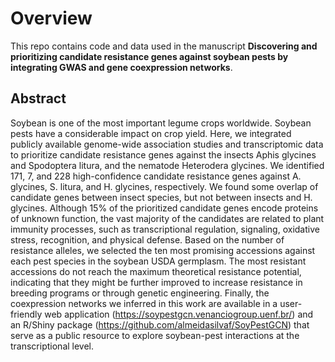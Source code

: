 
# Overview

This repo contains code and data used in the manuscript 
**Discovering and prioritizing candidate resistance genes against soybean pests by integrating GWAS and gene coexpression networks**.

## Abstract

Soybean is one of the most important legume crops worldwide. Soybean pests have a considerable impact on crop yield. Here, we integrated publicly available genome-wide association studies and transcriptomic data to prioritize candidate resistance genes against the insects Aphis glycines and Spodoptera litura, and the nematode Heterodera glycines. We identified 171, 7, and 228 high-confidence candidate resistance genes against A. glycines, S. litura, and H. glycines, respectively. We found some overlap of candidate genes between insect species, but not between insects and H. glycines. Although 15% of the prioritized candidate genes encode proteins of unknown function, the vast majority of the candidates are related to plant immunity processes, such as transcriptional regulation, signaling, oxidative stress, recognition, and physical defense. Based on the number of resistance alleles, we selected the ten most promising accessions against each pest species in the soybean USDA germplasm. The most resistant accessions do not reach the maximum theoretical resistance potential, indicating that they might be further improved to increase resistance in breeding programs or through genetic engineering. Finally, the coexpression networks we inferred in this work are available in a user-friendly web application (https://soypestgcn.venanciogroup.uenf.br/) and an R/Shiny package (https://github.com/almeidasilvaf/SoyPestGCN) that serve as a public resource to explore soybean-pest interactions at the transcriptional level.
